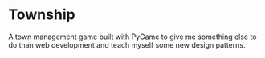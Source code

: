 # Township
A town management game built with PyGame to give me something else to do than web development and teach myself some new design patterns.
